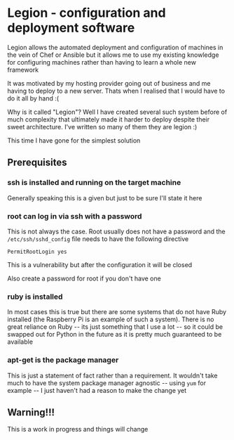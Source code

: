 # Legion - configuration and deployment software

Legion allows the automated deployment and configuration of machines in the vein of
Chef or Ansible but it allows me to use my existing knowledge for configuring machines
rather than having to learn a whole new framework

It was motivated by my hosting provider going out of business and me having to deploy
to a new server. Thats when I realised that I would have to do it all by hand :(

Why is it called "Legion"? Well I have created several such system before of much
complexity that ultimately made it harder to deploy despite their sweet architecture. 
I've written so many of them they are legion :)

This time I have gone for the simplest solution

## Prerequisites

### ssh is installed and running on the target machine

Generally speaking this is a given but just to be sure I'll state it here

### root can log in via ssh with a password

This is not always the case. Root usually does not have a password and the `/etc/ssh/sshd_config`
file needs to have the following directive

    PermitRootLogin yes

This is a vulnerability but after the configuration it will be closed

Also create a password for root if you don't have one

### ruby is installed

In most cases this is true but there are some systems that do not have Ruby installed
(the Raspberry Pi is an example of such a system). There is no great reliance on Ruby
-- its just something that I use a lot -- so it could be swapped out for Python in the 
future as it is pretty much guaranteed to be available

### apt-get is the package manager

This is just a statement of fact rather than a requirement. It wouldn't take much to
have the system package manager agnostic -- using `yum` for example -- I just haven't
had a reason to make the change yet

## Warning!!!

This is a work in progress and things will change

